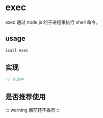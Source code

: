 # exec

exec 通过 node.js 的子进程来执行 shell 命令。

## usage

```sh
icall exec
```

## 实现

```ts
// 实现中
```

## 是否推荐使用

::: warning
目前还不推荐
:::
